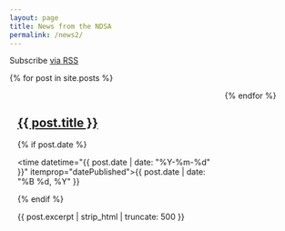 ```yaml
---
layout: page
title: News from the NDSA
permalink: /news2/
---
```

<style>
article{
  width:25em;
  height:25em;
  float:left;
  margin:1em;
}
article h2 {
  font-size: 1.5em;
}
article p {
  font-size: 1em;
}
</style>

 <p class="rss-subscribe">Subscribe <a href="{{ "/feed.xml" | prepend: site.baseurl }}">via RSS <i class="fa fa-rss"></i></a></p>

{% for post in site.posts %}
<article class="tile" itemscope itemtype="http://schema.org/Article">
  <h2 class="post-title" itemprop="name"><a href="{{ site.url }}{{ post.url }}">{{ post.title }}</a></h2>

  {% if post.date %}<p class="entry-date date published"><time datetime="{{ post.date | date: "%Y-%m-%d" }}" itemprop="datePublished">{{ post.date | date: "%B %d, %Y" }}</time></p>{% endif %}
  <p class="post-excerpt" itemprop="description">{{ post.excerpt | strip_html | truncate: 500 }}</p>
</article>
{% endfor %}